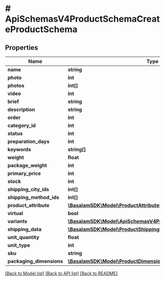 # # ApiSchemasV4ProductSchemaCreateProductSchema

## Properties

Name | Type | Description | Notes
------------ | ------------- | ------------- | -------------
**name** | **string** |  |
**photo** | **int** |  | [optional]
**photos** | **int[]** |  | [optional]
**video** | **int** |  | [optional]
**brief** | **string** |  | [optional]
**description** | **string** |  | [optional]
**order** | **int** |  | [optional]
**category_id** | **int** |  |
**status** | **int** |  |
**preparation_days** | **int** |  |
**keywords** | **string[]** |  | [optional]
**weight** | **float** |  | [optional]
**package_weight** | **int** |  |
**primary_price** | **int** |  | [optional]
**stock** | **int** |  | [optional]
**shipping_city_ids** | **int[]** |  | [optional]
**shipping_method_ids** | **int[]** |  | [optional]
**product_attribute** | [**\BasalamSDK\Model\ProductAttributes[]**](ProductAttributes.md) |  | [optional]
**virtual** | **bool** |  | [optional]
**variants** | [**\BasalamSDK\Model\ApiSchemasV4ProductSchemaProductVariants[]**](ApiSchemasV4ProductSchemaProductVariants.md) |  | [optional]
**shipping_data** | [**\BasalamSDK\Model\ProductShippingData**](ProductShippingData.md) |  | [optional]
**unit_quantity** | **float** |  | [optional]
**unit_type** | **int** |  | [optional]
**sku** | **string** |  | [optional]
**packaging_dimensions** | [**\BasalamSDK\Model\ProductDimensionsSchema**](ProductDimensionsSchema.md) |  | [optional]

[[Back to Model list]](../../README.md#models) [[Back to API list]](../../README.md#endpoints) [[Back to README]](../../README.md)
